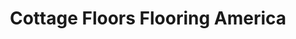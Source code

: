 ---
title: "Cottage Floors Flooring America"
url: /gilroy/cottage-floors-flooring-america/
shop: flooring
---
